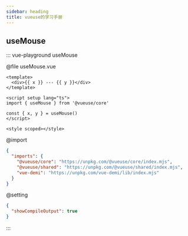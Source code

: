```yaml
---
sidebar: heading
title: vueuse的学习手册
---
```


## useMouse

::: vue-playground useMouse

@file useMouse.vue

```vue
<template>
  <div>{{ x }} --- {{ y }}</div>
</template>

<script setup lang="ts">
import { useMouse } from '@vueuse/core'

const { x, y } = useMouse()
</script>

<style scoped></style>
```
@import

```json
{
  "imports": {
    "@vueuse/core": "https://unpkg.com/@vueuse/core/index.mjs",
    "@vueuse/shared": "https://unpkg.com/@vueuse/shared/index.mjs",
    "vue-demi": "https://unpkg.com/vue-demi/lib/index.mjs"
  }
}
```

@setting

```json
{
  "showCompileOutput": true
}
```

:::
